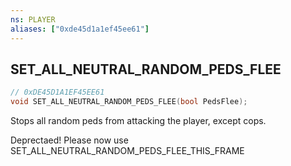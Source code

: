 ```yaml
---
ns: PLAYER
aliases: ["0xde45d1a1ef45ee61"]
---
```

## SET_ALL_NEUTRAL_RANDOM_PEDS_FLEE

```c
// 0xDE45D1A1EF45EE61
void SET_ALL_NEUTRAL_RANDOM_PEDS_FLEE(bool PedsFlee);
```

Stops all random peds from attacking the player, except cops.

Deprectaed! Please now use SET_ALL_NEUTRAL_RANDOM_PEDS_FLEE_THIS_FRAME


